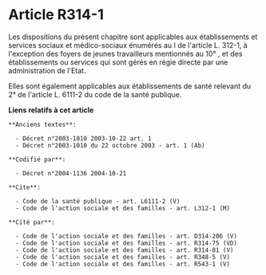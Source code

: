 # Article R314-1

Les dispositions du présent chapitre sont applicables aux établissements et services sociaux et médico-sociaux énumérés au I
de l'article L. 312-1, à l'exception des foyers de jeunes travailleurs mentionnés au 10° , et des établissements ou services
qui sont gérés en régie directe par une administration de l'Etat.

Elles sont également applicables aux établissements de santé relevant du 2° de l'article L. 6111-2 du code de la santé
publique.

**Liens relatifs à cet article**

	**Anciens textes**:

	  - Décret n°2003-1010 2003-10-22 art. 1
	  - Décret n°2003-1010 du 22 octobre 2003 - art. 1 (Ab)

	**Codifié par**:

	  - Décret n°2004-1136 2004-10-21

	**Cite**:

	  - Code de la santé publique - art. L6111-2 (V)
	  - Code de l'action sociale et des familles - art. L312-1 (M)

	**Cité par**:

	  - Code de l'action sociale et des familles - art. D314-206 (V)
	  - Code de l'action sociale et des familles - art. R314-75 (VD)
	  - Code de l'action sociale et des familles - art. R314-81 (V)
	  - Code de l'action sociale et des familles - art. R348-5 (V)
	  - Code de l'action sociale et des familles - art. R543-1 (V)
